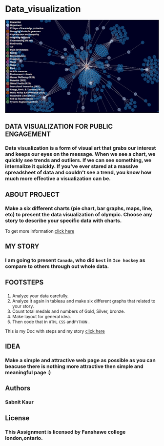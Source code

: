 # Data_visualization
![Data visualization](images/data_viz.png)

## DATA VISUALIZATION FOR PUBLIC ENGAGEMENT

### Data visualization is a form of visual art that grabs our interest and keeps our eyes on the message. When we see a chart, we quickly see trends and outliers. If we can see something, we internalize it quickly. If you’ve ever stared at a massive spreadsheet of data and couldn’t see a trend, you know how much more effective a visualization can be.

## ABOUT PROJECT

### Make a six different charts (pie chart, bar graphs, maps, line, etc) to present the data visualization of olympic. Choose any story to describe your specific data with charts.

To get more information [click here](https://www.tableau.com/)

## MY STORY

### I am going to present ```Canada```, who did ```best``` in ```Ice hockey``` as compare to others through out whole data.

## FOOTSTEPS

### 
1. Analyze your data carefully.
2. Analyze it again in tableau and make six different graphs that related to your story.
3. Count total medals and numbers of Gold, Silver, bronze.
4. Make layout for general idea.
5. Then code that in ```HTML``` ```CSS``` and```PYTHON``` .

This is my Doc with steps and my story [click here](https://drive.google.com/open?id=1ZVp38Knxs4Rwr_-1WeYm3PduJeUx_OLe6iYS_Wvs7lI)

## IDEA 
 
### Make a simple and attractive web page as possible as you can beacuse there is nothing more attractive then simple and meaningful page :) 

## Authors

### Sabnit Kaur

## License

### This Assignment is licensed by Fanshawe college london,ontario.